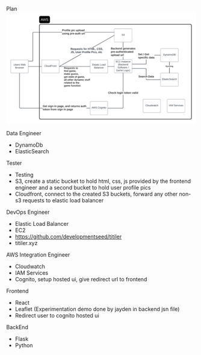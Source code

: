 Plan
![plan](planimg.png)

Data Engineer
 - DynamoDb
 - ElasticSearch

Tester
 - Testing
 - S3, create a static bucket to hold html, css, js provided by the frontend engineer and a second bucket to hold user profile pics
 - Cloudfront, connect to the created S3 buckets, forward any other non-s3 requests to elastic load balancer

DevOps Engineer
 - Elastic Load Balancer
 - EC2
 - https://github.com/developmentseed/titiler
 - titiler.xyz

AWS Integration Engineer
 - Cloudwatch
 - IAM Services
 - Cognito, setup hosted ui, give redirect url to frontend

Frontend
 - React
 - Leaflet (Experimentation demo done by jayden in backend jsn file)
 - Redirect user to cognito hosted ui

BackEnd
 - Flask
 - Python
